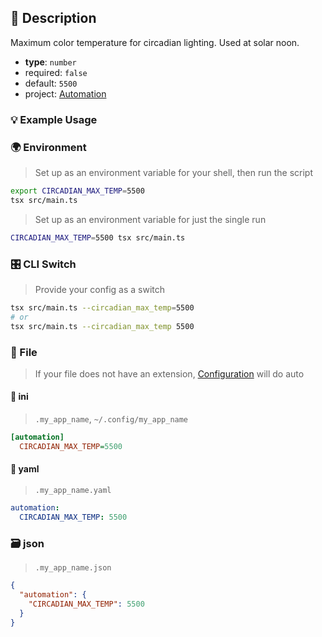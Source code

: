 ## 📜 Description

Maximum color temperature for circadian lighting. Used at solar noon.

- **type**: `number`
- required: `false`
- default: `5500`
- project: [Automation](/automation)

### 💡 Example Usage

### 🌍 Environment

> Set up as an environment variable for your shell, then run the script
```bash
export CIRCADIAN_MAX_TEMP=5500
tsx src/main.ts
```
> Set up as an environment variable for just the single run

```bash
CIRCADIAN_MAX_TEMP=5500 tsx src/main.ts
```
### 🎛️ CLI Switch

> Provide your config as a switch
```bash
tsx src/main.ts --circadian_max_temp=5500
# or
tsx src/main.ts --circadian_max_temp 5500
```
### 📁 File
>  If your file does not have an extension, [Configuration](/core/configuration) will do auto
#### 📘 ini

> `.my_app_name`, `~/.config/my_app_name`

```ini
[automation]
  CIRCADIAN_MAX_TEMP=5500
```
#### 📄 yaml

> `.my_app_name.yaml`

```yaml
automation:
  CIRCADIAN_MAX_TEMP: 5500
```
### 🗃️ json

> `.my_app_name.json`

```json
{
  "automation": {
    "CIRCADIAN_MAX_TEMP": 5500
  }
}
```
